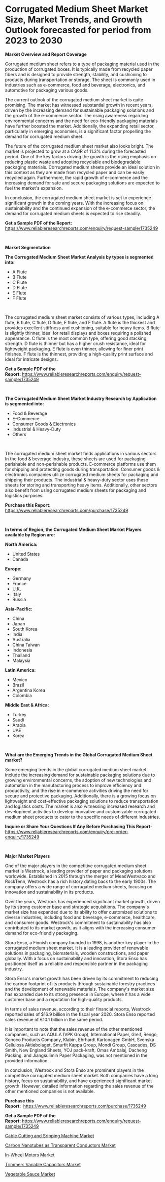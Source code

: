 <p><h1>Corrugated Medium Sheet Market Size, Market Trends, and Growth Outlook forecasted for period from 2023 to 2030</h1></p><p><strong>Market Overview and Report Coverage</strong></p>
<p><p>Corrugated medium sheet refers to a type of packaging material used in the production of corrugated boxes. It is typically made from recycled paper fibers and is designed to provide strength, stability, and cushioning to products during transportation or storage. The sheet is commonly used in industries such as e-commerce, food and beverage, electronics, and automotive for packaging various goods.</p><p>The current outlook of the corrugated medium sheet market is quite promising. The market has witnessed substantial growth in recent years, driven by the increasing demand for sustainable packaging solutions and the growth of the e-commerce sector. The rising awareness regarding environmental concerns and the need for eco-friendly packaging materials have further boosted the market. Additionally, the expanding retail sector, particularly in emerging economies, is a significant factor propelling the demand for corrugated medium sheet.</p><p>The future of the corrugated medium sheet market also looks bright. The market is projected to grow at a CAGR of 11.3% during the forecasted period. One of the key factors driving the growth is the rising emphasis on reducing plastic waste and adopting recyclable and biodegradable packaging materials. Corrugated medium sheets provide an ideal solution in this context as they are made from recycled paper and can be easily recycled again. Furthermore, the rapid growth of e-commerce and the increasing demand for safe and secure packaging solutions are expected to fuel the market's expansion.</p><p>In conclusion, the corrugated medium sheet market is set to experience significant growth in the coming years. With the increasing focus on sustainability and the continued expansion of the e-commerce sector, the demand for corrugated medium sheets is expected to rise steadily.</p></p>
<p><strong>Get a Sample PDF of the Report:</strong> <a href="https://www.reliableresearchreports.com/enquiry/request-sample/1735249">https://www.reliableresearchreports.com/enquiry/request-sample/1735249</a></p>
<p>&nbsp;</p>
<p><strong>Market Segmentation</strong></p>
<p><strong>The Corrugated Medium Sheet Market Analysis by types is segmented into:</strong></p>
<p><ul><li>A Flute</li><li>B Flute</li><li>C Flute</li><li>D Flute</li><li>E Flute</li><li>F Flute</li></ul></p>
<p>&nbsp;</p>
<p><p>The corrugated medium sheet market consists of various types, including A flute, B flute, C flute, D flute, E flute, and F flute. A flute is the thickest and provides excellent stiffness and cushioning, suitable for heavy items. B flute is slightly thinner, ideal for retail displays and boxes requiring a polished appearance. C flute is the most common type, offering good stacking strength. D flute is thinner but has a higher crush resistance, ideal for lightweight packaging. E flute is even thinner, allowing for finer print finishes. F flute is the thinnest, providing a high-quality print surface and ideal for intricate designs.</p></p>
<p><strong>Get a Sample PDF of the Report:</strong>&nbsp;<a href="https://www.reliableresearchreports.com/enquiry/request-sample/1735249">https://www.reliableresearchreports.com/enquiry/request-sample/1735249</a></p>
<p>&nbsp;</p>
<p><strong>The Corrugated Medium Sheet Market Industry Research by Application is segmented into:</strong></p>
<p><ul><li>Food & Beverage</li><li>E-Commerce</li><li>Consumer Goods & Electronics</li><li>Industrial & Heavy-Duty</li><li>Others</li></ul></p>
<p>&nbsp;</p>
<p><p>The corrugated medium sheet market finds applications in various sectors. In the food & beverage industry, these sheets are used for packaging perishable and non-perishable products. E-commerce platforms use them for shipping and protecting goods during transportation. Consumer goods & electronics companies utilize corrugated medium sheets for packaging and shipping their products. The industrial & heavy-duty sector uses these sheets for storing and transporting heavy items. Additionally, other sectors also benefit from using corrugated medium sheets for packaging and logistics purposes.</p></p>
<p><strong>Purchase this Report:</strong>&nbsp; <a href="https://www.reliableresearchreports.com/purchase/1735249">https://www.reliableresearchreports.com/purchase/1735249</a></p>
<p>&nbsp;</p>
<p><strong>In terms of Region, the Corrugated Medium Sheet Market Players available by Region are:</strong></p>
<p>
    <p> <strong> North America: </strong>
        <ul>
            <li>United States</li>
            <li>Canada</li>
        </ul>
        </p> 
    <p> <strong> Europe: </strong>
        <ul>
            <li>Germany</li>
            <li>France</li>
            <li>U.K.</li>
            <li>Italy</li>
            <li>Russia</li>
        </ul>
        </p> 
    <p> <strong> Asia-Pacific: </strong>
        <ul>
            <li>China</li>
            <li>Japan</li>
            <li>South Korea</li>
            <li>India</li>
            <li>Australia</li>
            <li>China Taiwan</li>
            <li>Indonesia</li>
            <li>Thailand</li>
            <li>Malaysia</li>
        </ul>
        </p> 
    <p> <strong> Latin America: </strong>
        <ul>
            <li>Mexico</li>
            <li>Brazil</li>
            <li>Argentina Korea</li>
            <li>Colombia</li>
        </ul>
        </p> 
    <p> <strong> Middle East & Africa: </strong>
        <ul>
            <li>Turkey</li>
            <li>Saudi</li>
            <li>Arabia</li>
            <li>UAE</li>
            <li>Korea</li>
        </ul>
    </p>
    </p>
<p>&nbsp;</p>
<p><strong>What are the Emerging Trends in the Global Corrugated Medium Sheet market?</strong></p>
<p><p>Some emerging trends in the global corrugated medium sheet market include the increasing demand for sustainable packaging solutions due to growing environmental concerns, the adoption of new technologies and automation in the manufacturing process to improve efficiency and productivity, and the rise in e-commerce activities driving the need for secure and protective packaging. Additionally, there is a growing focus on lightweight and cost-effective packaging solutions to reduce transportation and logistics costs. The market is also witnessing increased research and development activities to develop innovative and customizable corrugated medium sheet products to cater to the specific needs of different industries.</p></p>
<p><strong>Inquire or Share Your Questions If Any Before Purchasing This Report</strong>- <a href="https://www.reliableresearchreports.com/enquiry/pre-order-enquiry/1735249">https://www.reliableresearchreports.com/enquiry/pre-order-enquiry/1735249</a></p>
<p>&nbsp;</p>
<p><strong>Major Market Players</strong></p>
<p><p>One of the major players in the competitive corrugated medium sheet market is Westrock, a leading provider of paper and packaging solutions worldwide. Established in 2015 through the merger of MeadWestvaco and RockTenn, Westrock has a rich history dating back to the early 1900s. The company offers a wide range of corrugated medium sheets, focusing on innovation and sustainability in its products.</p><p>Over the years, Westrock has experienced significant market growth, driven by its strong customer base and strategic acquisitions. The company's market size has expanded due to its ability to offer customized solutions to diverse industries, including food and beverage, e-commerce, healthcare, and consumer goods. Westrock's commitment to sustainability has also contributed to its market growth, as it aligns with the increasing consumer demand for eco-friendly packaging.</p><p>Stora Enso, a Finnish company founded in 1998, is another key player in the corrugated medium sheet market. It is a leading provider of renewable solutions in packaging, biomaterials, wooden constructions, and paper globally. With a focus on sustainability and innovation, Stora Enso has positioned itself as a reliable and responsible partner in the packaging industry.</p><p>Stora Enso's market growth has been driven by its commitment to reducing the carbon footprint of its products through sustainable forestry practices and the development of renewable materials. The company's market size has expanded due to its strong presence in Europe, where it has a wide customer base and a reputation for high-quality products.</p><p>In terms of sales revenue, according to their financial reports, Westrock reported sales of $16.9 billion in the fiscal year 2020. Stora Enso reported sales revenue of €10.1 billion in the same period.</p><p>It is important to note that the sales revenue of the other mentioned companies, such as AQULA (VPK Group), International Paper, Greif, Rengo, Sonoco Products Company, Klabin, Ehrhardt Kartonagen GmbH, Svenska Cellulosa Aktiebolaget, Smurfit Kappa Group, Mondi Group, Cascades, DS Smith, New England Sheets, YOJ pack-kraft, Omas Ambalaj, Dacheng Packing, and Jiangsulimin Paper Packaging, was not mentioned in the provided information.</p><p>In conclusion, Westrock and Stora Enso are prominent players in the competitive corrugated medium sheet market. Both companies have a long history, focus on sustainability, and have experienced significant market growth. However, detailed information regarding the sales revenue of the other mentioned companies is not available.</p></p>
<p><strong>Purchase this Report:</strong>&nbsp;&nbsp;<a href="https://www.reliableresearchreports.com/purchase/1735249">https://www.reliableresearchreports.com/purchase/1735249</a></p>
<p></p>
<p><strong>Get a Sample PDF of the Report:</strong>&nbsp;<a href="https://www.reliableresearchreports.com/enquiry/request-sample/1735249">https://www.reliableresearchreports.com/enquiry/request-sample/1735249</a></p>
<p><p><a href="https://github.com/kuntayevaz/Market-Research-Report-List-1/blob/main/cable-cutting-and-sripping-machine-market.md">Cable Cutting and Sripping Machine Market</a></p><p><a href="https://medium.com/@reportprime05/carbon-nanotubes-as-transparent-conductors-market-report-reveals-the-latest-trends-and-growth-f954f0c846dd">Carbon Nanotubes as Transparent Conductors Market</a></p><p><a href="https://github.com/kipkeeva/Market-Research-Report-List-1/blob/main/in-wheel-motors-market.md">In-Wheel Motors Market</a></p><p><a href="https://medium.com/@reportprime04/trimmers-variable-capacitors-market-size-market-outlook-and-market-forecast-2023-to-2030-6c1328153d69">Trimmers Variable Capacitors Market</a></p><p><a href="https://www.linkedin.com/pulse/vegetable-sauce-market-size-share-amp-trends-analysis-report/">Vegetable Sauce Market</a></p></p>